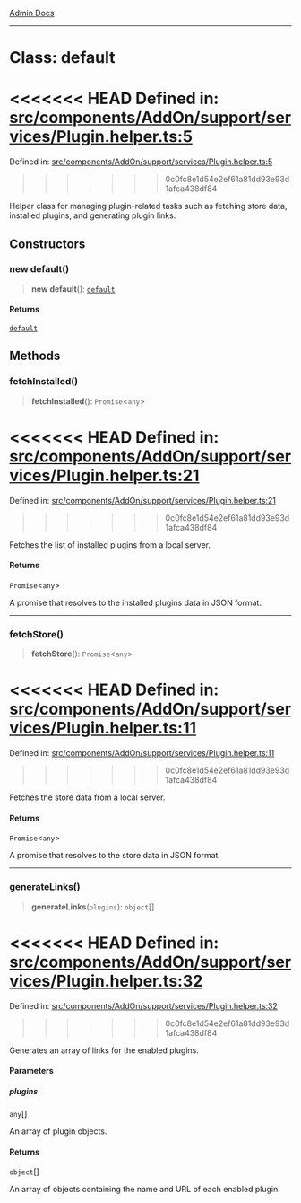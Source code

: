 [Admin Docs](/)

***

# Class: default

<<<<<<< HEAD
Defined in: [src/components/AddOn/support/services/Plugin.helper.ts:5](https://github.com/abhassen44/talawa-admin/blob/285f7384c3d26b5028a286d84f89b85120d130a2/src/components/AddOn/support/services/Plugin.helper.ts#L5)
=======
Defined in: [src/components/AddOn/support/services/Plugin.helper.ts:5](https://github.com/PalisadoesFoundation/talawa-admin/blob/main/src/components/AddOn/support/services/Plugin.helper.ts#L5)
>>>>>>> 0c0fc8e1d54e2ef61a81dd93e93d1afca438df84

Helper class for managing plugin-related tasks such as fetching store data, installed plugins, and generating plugin links.

## Constructors

### new default()

> **new default**(): [`default`](default.md)

#### Returns

[`default`](default.md)

## Methods

### fetchInstalled()

> **fetchInstalled**(): `Promise`\<`any`\>

<<<<<<< HEAD
Defined in: [src/components/AddOn/support/services/Plugin.helper.ts:21](https://github.com/abhassen44/talawa-admin/blob/285f7384c3d26b5028a286d84f89b85120d130a2/src/components/AddOn/support/services/Plugin.helper.ts#L21)
=======
Defined in: [src/components/AddOn/support/services/Plugin.helper.ts:21](https://github.com/PalisadoesFoundation/talawa-admin/blob/main/src/components/AddOn/support/services/Plugin.helper.ts#L21)
>>>>>>> 0c0fc8e1d54e2ef61a81dd93e93d1afca438df84

Fetches the list of installed plugins from a local server.

#### Returns

`Promise`\<`any`\>

A promise that resolves to the installed plugins data in JSON format.

***

### fetchStore()

> **fetchStore**(): `Promise`\<`any`\>

<<<<<<< HEAD
Defined in: [src/components/AddOn/support/services/Plugin.helper.ts:11](https://github.com/abhassen44/talawa-admin/blob/285f7384c3d26b5028a286d84f89b85120d130a2/src/components/AddOn/support/services/Plugin.helper.ts#L11)
=======
Defined in: [src/components/AddOn/support/services/Plugin.helper.ts:11](https://github.com/PalisadoesFoundation/talawa-admin/blob/main/src/components/AddOn/support/services/Plugin.helper.ts#L11)
>>>>>>> 0c0fc8e1d54e2ef61a81dd93e93d1afca438df84

Fetches the store data from a local server.

#### Returns

`Promise`\<`any`\>

A promise that resolves to the store data in JSON format.

***

### generateLinks()

> **generateLinks**(`plugins`): `object`[]

<<<<<<< HEAD
Defined in: [src/components/AddOn/support/services/Plugin.helper.ts:32](https://github.com/abhassen44/talawa-admin/blob/285f7384c3d26b5028a286d84f89b85120d130a2/src/components/AddOn/support/services/Plugin.helper.ts#L32)
=======
Defined in: [src/components/AddOn/support/services/Plugin.helper.ts:32](https://github.com/PalisadoesFoundation/talawa-admin/blob/main/src/components/AddOn/support/services/Plugin.helper.ts#L32)
>>>>>>> 0c0fc8e1d54e2ef61a81dd93e93d1afca438df84

Generates an array of links for the enabled plugins.

#### Parameters

##### plugins

`any`[]

An array of plugin objects.

#### Returns

`object`[]

An array of objects containing the name and URL of each enabled plugin.
